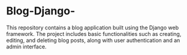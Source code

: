 # Blog-Django-
This repository contains a blog application built using the Django web framework. The project includes basic functionalities such as creating, editing, and deleting blog posts, along with user authentication and an admin interface.
